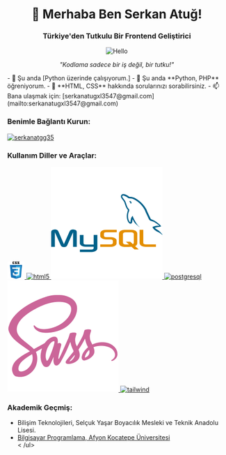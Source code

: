 <h1 align="center">👋 Merhaba Ben Serkan Atuğ!</h1> <h3 align="center">Türkiye'den Tutkulu Bir Frontend Geliştirici</h3> <p align="center"> <img src= "https://media.giphy.com/media/1i6I0rHpM2MNSrY4PH/giphy.gif" alt = "Hello" width = "200"/> </p> <p align = "center"> <em> "Kodlama sadece bir iş değil, bir tutku!" </em> </p> - 🔭 Şu anda [Python üzerinde çalışıyorum.] - 🌱 Şu anda **Python, PHP** öğreniyorum. - 💬 **HTML, CSS** hakkında sorularınızı sorabilirsiniz. - 📫 Bana ulaşmak için: [serkanatugxl3547@gmail.com](mailto:serkanatugxl3547@gmail.com) <h3 align="left">Benimle Bağlantı Kurun:</h3> <p align="left"> <a href= "https://instagram.com/sserkkan35/" target="blank"> <img align="center" src="https://raw.githubusercontent.com/rahuldkjain/github-profile-readme-generator/master/ src/images/icons/Social/instagram.svg" alt="serkanatgg35" height="30" width="40" /> </a> </p> <h3 align="left">Kullanım Diller ve Araçlar: </h3> <p align="left"> <a href="https://www.w3schools.com/css/" target="_blank" rel="noreferrer"> <img src="https://raw.githubusercontent.com/devicons/devicon/master/icons/css3/css3-original-wordmark.svg" alt="css3" width="40" height ="40"/> </a> <a href="https://www.w3.org/html/" target="_blank" rel="noreferrer"> <img src="https://raw. githubusercontent.com/devicons/devicon/master/icons/html5/html5-original-wordmark.svg" alt="html5" genişlik="40" yükseklik="40"/> </a> <a href="https: //www.mysql.com/" target="_blank" rel="noreferrer"> <img src="https://raw.githubusercontent.com/devicons/devicon/master/icons/mysql/mysql-original-wordmark.svg" alt="mysql" genişlik="40" yükseklik="40"/> </ a> <a href="https://www.postgresql.org" target="_blank" rel="noreferrer"> <img src="https://raw.githubusercontent.com/devicons/devicon/master/icons /postgresql/postgresql-original-wordmark.svg" alt="postgresql" genişlik="40" yükseklik="40"/> </a> <a href="https://sass-lang.com" target=" _blank" rel="noreferrer"> <img src="https://raw.githubusercontent.com/devicons/devicon/master/icons/sass/sass-original.svg" alt="sass" genişlik="40" yükseklik="40"/> </a> <a href="https://tailwindcss.com/" target = "_blank" rel = "noreferrer"> <img src = "https://www.vectorlogo.zone/logos/tailwindcss/tailwindcss-icon.svg" alt = "tailwind" width = "40" yükseklik ="40"/> </a> </p> <h3 align="left">Akademik Geçmiş:</h3> <p align="left"> <ul> <li>Bilişim Teknolojileri, Selçuk Yaşar Boyacılık Mesleki ve Teknik Anadolu Lisesi.</li> <li><a href="https://aku.edu.tr//" target="blank">Bilgisayar Programlama, Afyon Kocatepe Üniversitesi</a></li> < /ul> </p>

